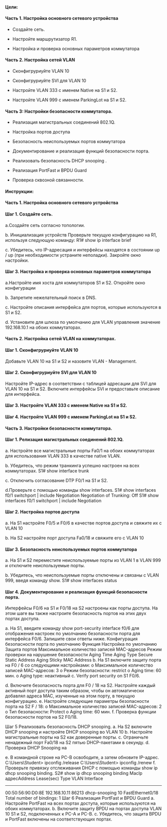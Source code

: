 #### Цели:

#### Часть 1. Настройка основного сетевого устройства

- Создайте сеть.

 - Настройте маршрутизатор R1.

 - Настройка и проверка основных параметров коммутатора
 
#### Часть 2. Настройка сетей VLAN

 - Сконфигруриуйте VLAN 10

 - Сконфигруриуйте SVI для VLAN 10

 - Настройте VLAN 333 с именем Native на S1 и S2.

 - Настройте VLAN 999 с именем ParkingLot на S1 и S2.
 
#### Часть 3: Настройки безопасности коммутатора.

 - Реализация магистральных соединений 802.1Q.

 - Настройка портов доступа

 - Безопасность неиспользуемых портов коммутатора

 - Документирование и реализация функций безопасности порта.

 - Реализовать безопасность DHCP snooping .

 - Реализация PortFast и BPDU Guard

 - Проверка сквозной связанности.


#### Инструкции:

#### Часть 1. Настройка основного сетевого устройства

#### Шаг 1. Создайте сеть.

a.Создайте сеть согласно топологии.

b. Инициализация устройств
Проверьте текущую конфигурацию на R1, используя следующую команду:
R1# show ip interface brief

c. Убедитесь, что IP-адресация и интерфейсы находятся в состоянии up / up (при необходимости
устраните неполадки).
Закройте окно настройки.

#### Шаг 3. Настройка и проверка основных параметров коммутатора

a.Настройте имя хоста для коммутаторов S1 и S2.
Откройте окно конфигурации

b. Запретите нежелательный поиск в DNS.

c. Настройте описания интерфейса для портов, которые используются в S1 и S2.

d. Установите для шлюза по умолчанию для VLAN управления значение 192.168.10.1 на обоих
коммутаторах.

#### Часть 2. Настройка сетей VLAN на коммутаторах.

#### Шаг 1. Сконфигруриуйте VLAN 10
Добавьте VLAN 10 на S1 и S2 и назовите VLAN - Management.

#### Шаг 2. Сконфигруриуйте SVI для VLAN 10
Настройте IP-адрес в соответствии с таблицей адресации для SVI для VLAN 10 на S1 и S2. Включите
интерфейсы SVI и предоставьте описание для интерфейса.

#### Шаг 3. Настройте VLAN 333 с именем Native на S1 и S2.

#### Шаг 4. Настройте VLAN 999 с именем ParkingLot на S1 и S2.

#### Часть 3. Настройки безопасности коммутатора.

#### Шаг 1. Релизация магистральных соединений 802.1Q.

a. Настройте все магистральные порты Fa0/1 на обоих коммутаторах для использования VLAN 333 в
качестве native VLAN.

b. Убедитесь, что режим транкинга успешно настроен на всех коммутаторах.
S1# show interface trunk

c. Отключить согласование DTP F0/1 на S1 и S2.

d.Проверьте с помощью команды show interfaces.
S1# show interfaces f0/1 switchport | include Negotiation
Negotiation of Trunking: Off
S1# show interfaces f0/1 switchport | include Negotiation

#### Шаг 2. Настройка портов доступа

a. На S1 настройте F0/5 и F0/6 в качестве портов доступа и свяжите их с VLAN 10

b. На S2 настройте порт доступа Fa0/18 и свяжите его с VLAN 10

#### Шаг 3. Безопасность неиспользуемых портов коммутатора

a. На S1 и S2 переместите неиспользуемые порты из VLAN 1 в VLAN 999 и отключите
неиспользуемые порты.

b. Убедитесь, что неиспользуемые порты отключены и связаны с VLAN 999, введя команду show.
S1# show interfaces status

#### Шаг 4. Документирование и реализация функций безопасности порта.

Интерфейсы F0/6 на S1 и F0/18 на S2 настроены как порты доступа. На этом шаге вы также настроите
безопасность портов на этих двух портах доступа.

a.
На S1, введите команду show port-security interface f0/6 для отображения настроек по
умолчанию безопасности порта для интерфейса F0/6. Запишите свои ответы ниже.
Конфигурация безопасности порта по умолчанию
Функция
Настройка по умолчанию
Защита портов
Максимальное количество записей
MAC-адресов
Режим проверки на нарушение
безопасности
Aging Time
Aging Type
Secure Static Address Aging
Sticky MAC Address
b.
На S1 включите защиту порта на F0 / 6 со следующими настройками:
o
Максимальное количество записей MAC-адресов: 3
o
Режим безопасности: restrict
o
Aging time: 60 мин.
o
Aging type: неактивный
c.
Verify port security on S1 F0/6.

d.
Включите безопасность порта для F0 / 18 на S2. Настройте каждый активный порт доступа таким
образом, чтобы он автоматически добавлял адреса МАС, изученные на этом порту, в текущую
конфигурацию.
e.
Настройте следующие параметры безопасности порта на S2 F / 18:
o
Максимальное количество записей MAC-адресов: 2
o
Тип безопасности: Protect
o
Aging time: 60 мин.
f.
Проверка функции безопасности портов на S2 F0/18.

Шаг 5 Реализовать безопасность DHCP snooping.
a.
На S2 включите DHCP snooping и настройте DHCP snooping во VLAN 10
b.
Настройте магистральные порты на S2 как доверенные порты.
c.
Ограничьте ненадежный порт Fa0/18 на S2 пятью DHCP-пакетами в секунду.
d.
Проверка DHCP Snooping на

e.
В командной строке на PC-B освободите, а затем обновите IP-адрес.
C:\Users\Student> ipconfig /release
C:\Users\Student> ipconfig /renew
f.
Проверьте привязку отслеживания DHCP с помощью команды show ip dhcp snooping binding.
S2# show ip dhcp snooping binding
MacIp адресAddress Lease(sec) Type VLAN Interface
------------------ --------------- ---------- ------------- ---- --------------------
00:50:56:90:D0:8E 192.168.10.11 86213 dhcp-snooping 10 FastEthernet0/18
Total number of bindings: 1
Шаг 6 Реализация PortFast и BPDU Guard
a.
Настройте PortFast на всех портах доступа, которые используются на обоих коммутаторах.
b.
Включите защиту BPDU на портах доступа VLAN 10 S1 и S2, подключенных к PC-A и PC-B.
c.
Убедитесь, что защита BPDU и PortFast включены на соответствующих портах.
